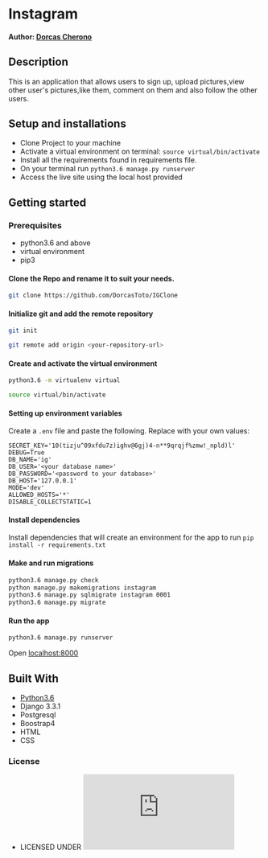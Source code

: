 # Instagram

#### Author: [Dorcas Cherono](https://github.com/DorcasToto)


## Description
This is an application that allows users to sign up, upload pictures,view other user's pictures,like them, comment on them and also follow the other users.
 
## Setup and installations

* Clone Project to your machine
* Activate a virtual environment on terminal: `source virtual/bin/activate`
* Install all the requirements found in requirements file.
* On your terminal run `python3.6 manage.py runserver`
* Access the live site using the local host provided



## Getting started

### Prerequisites
* python3.6 and above
* virtual environment
* pip3

#### Clone the Repo and rename it to suit your needs.
```bash
git clone https://github.com/DorcasToto/IGClone
```
#### Initialize git and add the remote repository
```bash
git init
```
```bash
git remote add origin <your-repository-url>
```

#### Create and activate the virtual environment
```bash
python3.6 -m virtualenv virtual
```

```bash
source virtual/bin/activate
```

#### Setting up environment variables
Create a `.env` file and paste the following. Replace with your own values:
```
SECRET_KEY='10(tizju^09xfdu7z)ighv@6gj)4-n**9qrqjf%zmw!_npld)l'
DEBUG=True
DB_NAME='ig'
DB_USER='<your database name>'
DB_PASSWORD='<password to your database>'
DB_HOST='127.0.0.1'
MODE='dev'
ALLOWED_HOSTS='*'
DISABLE_COLLECTSTATIC=1
```

#### Install dependencies
Install dependencies that will create an environment for the app to run
`pip install -r requirements.txt`

#### Make and run migrations
```bash
python3.6 manage.py check
python manage.py makemigrations instagram
python3.6 manage.py sqlmigrate instagram 0001
python3.6 manage.py migrate
```

#### Run the app
```bash
python3.6 manage.py runserver
```
Open [localhost:8000](http://127.0.0.1:8000/)

        
## Built With

* [Python3.6](https://docs.python.org/3/)
* Django 3.3.1
* Postgresql 
* Boostrap4
* HTML
* CSS


### License

* LICENSED UNDER  [![License: MIT](https://github.com/DorcasToto/IGClone/blob/master/License.md)](license/MIT)